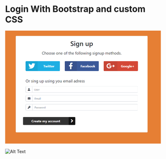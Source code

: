 # Login With Bootstrap and custom CSS


![Screenshot](./Screenshot.png)

![Alt Text](./logingif.gif)